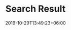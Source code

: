 ---
title: "Search Result"
date: 2019-10-29T13:49:23+06:00
draft: false

# meta description
description: "ဘာလာရှာပါသလဲ ဘာမှမရှိလို့စိတ်မကောင်းပါ"

# type
type : "search"
---